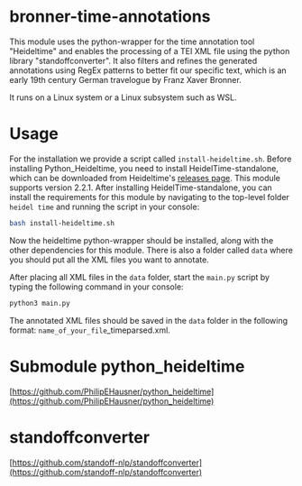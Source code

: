 # bronner-time-annotations

This module uses the python-wrapper for the time annotation tool "Heideltime" and enables the processing of a TEI XML file using the python library "standoffconverter".
It also filters and refines the generated annotations using RegEx patterns to better fit our specific text, which is an early 19th century German travelogue by Franz Xaver Bronner.

It runs on a Linux system or a Linux subsystem such as WSL.

# Usage

For the installation we provide a script called `install-heideltime.sh`. Before installing Python_Heideltime, you need to install HeidelTime-standalone, which can be downloaded from Heideltime's [releases page](https://github.com/HeidelTime/heideltime/releases). This module supports version 2.2.1. After installing HeidelTime-standalone, you can install the requirements for this module by navigating to the top-level folder `heidel time` and running the script in your console:

```install-heideltime.sh
bash install-heideltime.sh
```

Now the heideltime python-wrapper should be installed, along with the other dependencies for this module. There is also a folder called `data` where you should put all the XML files you want to annotate.

After placing all XML files in the `data` folder, start the `main.py` script by typing the following command in your console:

```python
python3 main.py
```

The annotated XML files should be saved in the `data` folder in the following format: `name_of_your_file`_timeparsed.xml.

# Submodule python_heideltime

[https://github.com/PhilipEHausner/python_heideltime](https://github.com/PhilipEHausner/python_heideltime)

# standoffconverter

[https://github.com/standoff-nlp/standoffconverter](https://github.com/standoff-nlp/standoffconverter)
